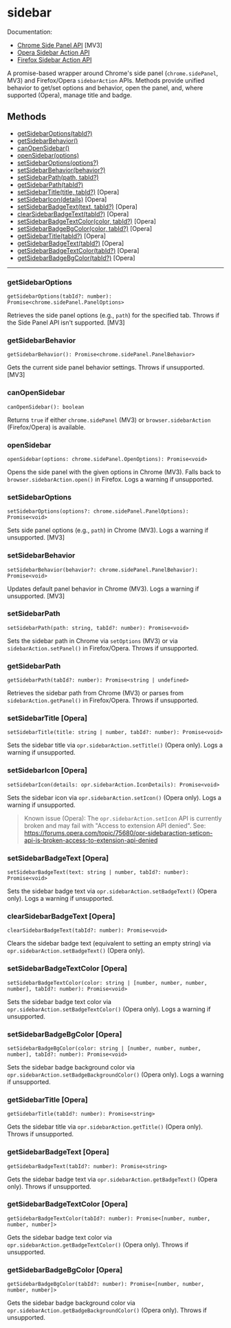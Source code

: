 # sidebar

Documentation:

- [Chrome Side Panel API](https://developer.chrome.com/docs/extensions/reference/sidePanel) [MV3]
- [Opera Sidebar Action API](https://help.opera.com/en/extensions/sidebar-action-api/)
- [Firefox Sidebar Action API](https://developer.mozilla.org/en-US/docs/Mozilla/Add-ons/WebExtensions/API/sidebarAction)

A promise-based wrapper around Chrome's side panel (`chrome.sidePanel`, MV3) and Firefox/Opera `sidebarAction` APIs. Methods provide unified behavior to get/set options and behavior, open the panel, and, where supported (Opera), manage title and badge.

## Methods

- [getSidebarOptions(tabId?)](#getSidebarOptions)
- [getSidebarBehavior()](#getSidebarBehavior)
- [canOpenSidebar()](#canOpenSidebar)
- [openSidebar(options)](#openSidebar)
- [setSidebarOptions(options?)](#setSidebarOptions)
- [setSidebarBehavior(behavior?)](#setSidebarBehavior)
- [setSidebarPath(path, tabId?)](#setSidebarPath)
- [getSidebarPath(tabId?)](#getSidebarPath)
- [setSidebarTitle(title, tabId?)](#setSidebarTitle) [Opera]
- [setSidebarIcon(details)](#setSidebarIcon) [Opera]
- [setSidebarBadgeText(text, tabId?)](#setSidebarBadgeText) [Opera]
- [clearSidebarBadgeText(tabId?)](#clearSidebarBadgeText) [Opera]
- [setSidebarBadgeTextColor(color, tabId?)](#setSidebarBadgeTextColor) [Opera]
- [setSidebarBadgeBgColor(color, tabId?)](#setSidebarBadgeBgColor) [Opera]
- [getSidebarTitle(tabId?)](#getSidebarTitle) [Opera]
- [getSidebarBadgeText(tabId?)](#getSidebarBadgeText) [Opera]
- [getSidebarBadgeTextColor(tabId?)](#getSidebarBadgeTextColor) [Opera]
- [getSidebarBadgeBgColor(tabId?)](#getSidebarBadgeBgColor) [Opera]

---

<a name="getSidebarOptions"></a>

### getSidebarOptions

```
getSidebarOptions(tabId?: number): Promise<chrome.sidePanel.PanelOptions>
```

Retrieves the side panel options (e.g., `path`) for the specified tab. Throws if the Side Panel API isn't supported. [MV3]

<a name="getSidebarBehavior"></a>

### getSidebarBehavior

```
getSidebarBehavior(): Promise<chrome.sidePanel.PanelBehavior>
```

Gets the current side panel behavior settings. Throws if unsupported. [MV3]

<a name="canOpenSidebar"></a>

### canOpenSidebar

```
canOpenSidebar(): boolean
```

Returns `true` if either `chrome.sidePanel` (MV3) or `browser.sidebarAction` (Firefox/Opera) is available.

<a name="openSidebar"></a>

### openSidebar

```
openSidebar(options: chrome.sidePanel.OpenOptions): Promise<void>
```

Opens the side panel with the given options in Chrome (MV3). Falls back to `browser.sidebarAction.open()` in Firefox. Logs a warning if unsupported.

<a name="setSidebarOptions"></a>

### setSidebarOptions

```
setSidebarOptions(options?: chrome.sidePanel.PanelOptions): Promise<void>
```

Sets side panel options (e.g., `path`) in Chrome (MV3). Logs a warning if unsupported. [MV3]

<a name="setSidebarBehavior"></a>

### setSidebarBehavior

```
setSidebarBehavior(behavior?: chrome.sidePanel.PanelBehavior): Promise<void>
```

Updates default panel behavior in Chrome (MV3). Logs a warning if unsupported. [MV3]

<a name="setSidebarPath"></a>

### setSidebarPath

```
setSidebarPath(path: string, tabId?: number): Promise<void>
```

Sets the sidebar path in Chrome via `setOptions` (MV3) or via `sidebarAction.setPanel()` in Firefox/Opera. Throws if unsupported.

<a name="getSidebarPath"></a>

### getSidebarPath

```
getSidebarPath(tabId?: number): Promise<string | undefined>
```

Retrieves the sidebar path from Chrome (MV3) or parses from `sidebarAction.getPanel()` in Firefox/Opera. Throws if unsupported.

<a name="setSidebarTitle"></a>

### setSidebarTitle [Opera]

```
setSidebarTitle(title: string | number, tabId?: number): Promise<void>
```

Sets the sidebar title via `opr.sidebarAction.setTitle()` (Opera only). Logs a warning if unsupported.

<a name="setSidebarIcon"></a>

### setSidebarIcon [Opera]

```
setSidebarIcon(details: opr.sidebarAction.IconDetails): Promise<void>
```

Sets the sidebar icon via `opr.sidebarAction.setIcon()` (Opera only). Logs a warning if unsupported.

> Known issue (Opera): The `opr.sidebarAction.setIcon` API is currently broken and may fail with "Access to extension API denied".
> See: https://forums.opera.com/topic/75680/opr-sidebaraction-seticon-api-is-broken-access-to-extension-api-denied

<a name="setSidebarBadgeText"></a>

### setSidebarBadgeText [Opera]

```
setSidebarBadgeText(text: string | number, tabId?: number): Promise<void>
```

Sets the sidebar badge text via `opr.sidebarAction.setBadgeText()` (Opera only). Logs a warning if unsupported.

<a name="clearSidebarBadgeText"></a>

### clearSidebarBadgeText [Opera]

```
clearSidebarBadgeText(tabId?: number): Promise<void>
```

Clears the sidebar badge text (equivalent to setting an empty string) via `opr.sidebarAction.setBadgeText()` (Opera only).

<a name="setSidebarBadgeTextColor"></a>

### setSidebarBadgeTextColor [Opera]

```
setSidebarBadgeTextColor(color: string | [number, number, number, number], tabId?: number): Promise<void>
```

Sets the sidebar badge text color via `opr.sidebarAction.setBadgeTextColor()` (Opera only). Logs a warning if unsupported.

<a name="setSidebarBadgeBgColor"></a>

### setSidebarBadgeBgColor [Opera]

```
setSidebarBadgeBgColor(color: string | [number, number, number, number], tabId?: number): Promise<void>
```

Sets the sidebar badge background color via `opr.sidebarAction.setBadgeBackgroundColor()` (Opera only). Logs a warning if unsupported.

<a name="getSidebarTitle"></a>

### getSidebarTitle [Opera]

```
getSidebarTitle(tabId?: number): Promise<string>
```

Gets the sidebar title via `opr.sidebarAction.getTitle()` (Opera only). Throws if unsupported.

<a name="getSidebarBadgeText"></a>

### getSidebarBadgeText [Opera]

```
getSidebarBadgeText(tabId?: number): Promise<string>
```

Gets the sidebar badge text via `opr.sidebarAction.getBadgeText()` (Opera only). Throws if unsupported.

<a name="getSidebarBadgeTextColor"></a>

### getSidebarBadgeTextColor [Opera]

```
getSidebarBadgeTextColor(tabId?: number): Promise<[number, number, number, number]>
```

Gets the sidebar badge text color via `opr.sidebarAction.getBadgeTextColor()` (Opera only). Throws if unsupported.

<a name="getSidebarBadgeBgColor"></a>

### getSidebarBadgeBgColor [Opera]

```
getSidebarBadgeBgColor(tabId?: number): Promise<[number, number, number, number]>
```

Gets the sidebar badge background color via `opr.sidebarAction.getBadgeBackgroundColor()` (Opera only). Throws if unsupported.
